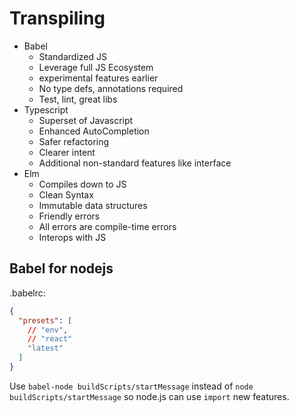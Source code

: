 # Transpiling

- Babel
  - Standardized JS
  - Leverage full JS Ecosystem
  - experimental features earlier
  - No type defs, annotations required
  - Test, lint, great libs
- Typescript
  - Superset of Javascript
  - Enhanced AutoCompletion
  - Safer refactoring
  - Clearer intent
  - Additional non-standard features like interface
- Elm
  - Compiles down to JS
  - Clean Syntax
  - Immutable data structures
  - Friendly errors
  - All errors are compile-time errors
  - Interops with JS

## Babel for nodejs

.babelrc:

```json
{
  "presets": [
    // "env",
    // "react"
    "latest"
  ]
}
```

Use `babel-node buildScripts/startMessage` instead of `node buildScripts/startMessage` so node.js can use `import` new features.
